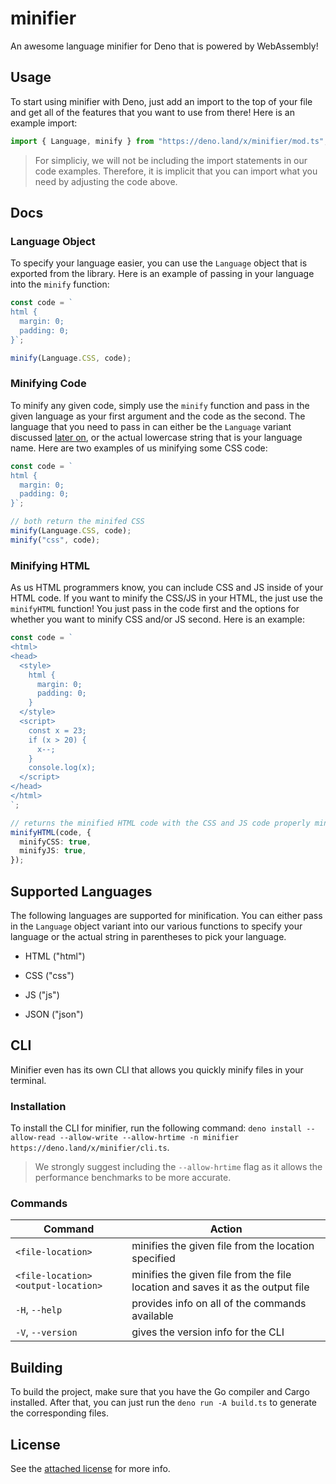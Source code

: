 # minifier

An awesome language minifier for Deno that is powered by WebAssembly!

## Usage

To start using minifier with Deno, just add an import to the top of your file and get all of the features that you want to use from there! Here is an example import:

```ts
import { Language, minify } from "https://deno.land/x/minifier/mod.ts";
```

> For simpliciy, we will not be including the import statements in our code examples. Therefore, it is implicit that you can import what you need by adjusting the code above.

## Docs

### Language Object

To specify your language easier, you can use the `Language` object that is exported from the library. Here is an example of passing in your language into the `minify` function:

```ts
const code = `
html {
  margin: 0;
  padding: 0;
}`;

minify(Language.CSS, code);
```

### Minifying Code

To minify any given code, simply use the `minify` function and pass in the given language as your first argument and the code as the second. The language that you need to pass in can either be the `Language` variant discussed [later on](#supported-languages), or the actual lowercase string that is your language name. Here are two examples of us minifying some CSS code:

```ts
const code = `
html {
  margin: 0;
  padding: 0;
}`;

// both return the minifed CSS
minify(Language.CSS, code);
minify("css", code);
```

### Minifying HTML

As us HTML programmers know, you can include CSS and JS inside of your HTML code. If you want to minify the CSS/JS in your HTML, the just use the `minifyHTML` function! You just pass in the code first and the options for whether you want to minify CSS and/or JS second. Here is an example:

```ts
const code = `
<html>
<head>
  <style>
    html {
      margin: 0;
      padding: 0;
    }
  </style>
  <script>
    const x = 23;
    if (x > 20) {
      x--;
    }
    console.log(x);
  </script>
</head>
</html>
`;

// returns the minified HTML code with the CSS and JS code properly minified, too
minifyHTML(code, {
  minifyCSS: true,
  minifyJS: true,
});
```

## Supported Languages

The following languages are supported for minification. You can either pass in the `Language` object variant into our various functions to specify your language or the actual string in parentheses to pick your language.

- HTML ("html")

- CSS ("css")

- JS ("js")

- JSON ("json")

## CLI

Minifier even has its own CLI that allows you quickly minify files in your terminal.

### Installation

To install the CLI for minifier, run the following command: `deno install --allow-read --allow-write --allow-hrtime -n minifier https://deno.land/x/minifier/cli.ts`.

> We strongly suggest including the `--allow-hrtime` flag as it allows the performance benchmarks to be more accurate.

### Commands

| Command                             | Action                                                                         |
| ----------------------------------- | ------------------------------------------------------------------------------ |
| `<file-location> `                  | minifies the given file from the location specified                            |
| `<file-location> <output-location>` | minifies the given file from the file location and saves it as the output file |
| `-H`, `--help`                      | provides info on all of the commands available                                 |
| `-V`, `--version`                   | gives the version info for the CLI                                             |

## Building

To build the project, make sure that you have the Go compiler and Cargo installed. After that, you can just run the `deno run -A build.ts` to generate the corresponding files.

## License

See the [attached license](./LICENSE) for more info.
